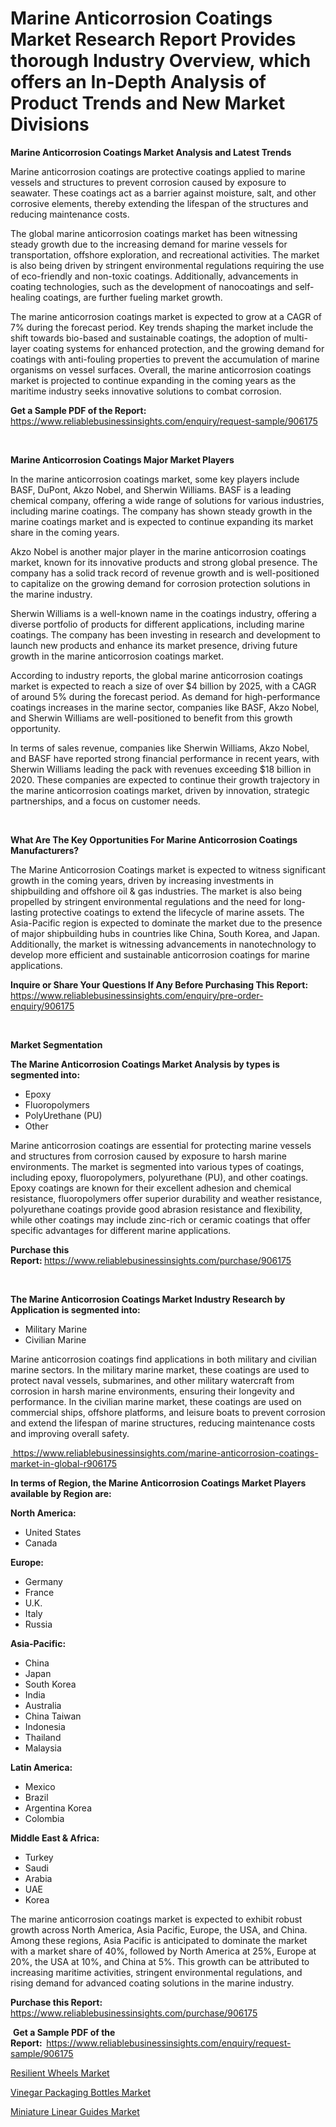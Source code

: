 <p><h1>Marine Anticorrosion Coatings Market Research Report Provides thorough Industry Overview, which offers an In-Depth Analysis of Product Trends and New Market Divisions</h1></p><p><strong>Marine Anticorrosion Coatings Market Analysis and Latest Trends</strong></p>
<p><p>Marine anticorrosion coatings are protective coatings applied to marine vessels and structures to prevent corrosion caused by exposure to seawater. These coatings act as a barrier against moisture, salt, and other corrosive elements, thereby extending the lifespan of the structures and reducing maintenance costs.</p><p>The global marine anticorrosion coatings market has been witnessing steady growth due to the increasing demand for marine vessels for transportation, offshore exploration, and recreational activities. The market is also being driven by stringent environmental regulations requiring the use of eco-friendly and non-toxic coatings. Additionally, advancements in coating technologies, such as the development of nanocoatings and self-healing coatings, are further fueling market growth.</p><p>The marine anticorrosion coatings market is expected to grow at a CAGR of 7% during the forecast period. Key trends shaping the market include the shift towards bio-based and sustainable coatings, the adoption of multi-layer coating systems for enhanced protection, and the growing demand for coatings with anti-fouling properties to prevent the accumulation of marine organisms on vessel surfaces. Overall, the marine anticorrosion coatings market is projected to continue expanding in the coming years as the maritime industry seeks innovative solutions to combat corrosion.</p></p>
<p><strong>Get a Sample PDF of the Report:&nbsp;</strong> <a href="https://www.reliablebusinessinsights.com/enquiry/request-sample/906175">https://www.reliablebusinessinsights.com/enquiry/request-sample/906175</a></p>
<p>&nbsp;</p>
<p><strong>Marine Anticorrosion Coatings Major Market Players</strong></p>
<p><p>In the marine anticorrosion coatings market, some key players include BASF, DuPont, Akzo Nobel, and Sherwin Williams. BASF is a leading chemical company, offering a wide range of solutions for various industries, including marine coatings. The company has shown steady growth in the marine coatings market and is expected to continue expanding its market share in the coming years.</p><p>Akzo Nobel is another major player in the marine anticorrosion coatings market, known for its innovative products and strong global presence. The company has a solid track record of revenue growth and is well-positioned to capitalize on the growing demand for corrosion protection solutions in the marine industry.</p><p>Sherwin Williams is a well-known name in the coatings industry, offering a diverse portfolio of products for different applications, including marine coatings. The company has been investing in research and development to launch new products and enhance its market presence, driving future growth in the marine anticorrosion coatings market.</p><p>According to industry reports, the global marine anticorrosion coatings market is expected to reach a size of over $4 billion by 2025, with a CAGR of around 5% during the forecast period. As demand for high-performance coatings increases in the marine sector, companies like BASF, Akzo Nobel, and Sherwin Williams are well-positioned to benefit from this growth opportunity.</p><p>In terms of sales revenue, companies like Sherwin Williams, Akzo Nobel, and BASF have reported strong financial performance in recent years, with Sherwin Williams leading the pack with revenues exceeding $18 billion in 2020. These companies are expected to continue their growth trajectory in the marine anticorrosion coatings market, driven by innovation, strategic partnerships, and a focus on customer needs.</p></p>
<p>&nbsp;</p>
<p><strong>What Are The Key Opportunities For Marine Anticorrosion Coatings Manufacturers?</strong></p>
<p><p>The Marine Anticorrosion Coatings market is expected to witness significant growth in the coming years, driven by increasing investments in shipbuilding and offshore oil & gas industries. The market is also being propelled by stringent environmental regulations and the need for long-lasting protective coatings to extend the lifecycle of marine assets. The Asia-Pacific region is expected to dominate the market due to the presence of major shipbuilding hubs in countries like China, South Korea, and Japan. Additionally, the market is witnessing advancements in nanotechnology to develop more efficient and sustainable anticorrosion coatings for marine applications.</p></p>
<p><strong>Inquire or Share Your Questions If Any Before Purchasing This Report:</strong> <a href="https://www.reliablebusinessinsights.com/enquiry/pre-order-enquiry/906175">https://www.reliablebusinessinsights.com/enquiry/pre-order-enquiry/906175</a></p>
<p>&nbsp;</p>
<p><strong>Market Segmentation</strong></p>
<p><strong>The Marine Anticorrosion Coatings Market Analysis by types is segmented into:</strong></p>
<p><ul><li>Epoxy</li><li>Fluoropolymers</li><li>PolyUrethane (PU)</li><li>Other</li></ul></p>
<p><p>Marine anticorrosion coatings are essential for protecting marine vessels and structures from corrosion caused by exposure to harsh marine environments. The market is segmented into various types of coatings, including epoxy, fluoropolymers, polyurethane (PU), and other coatings. Epoxy coatings are known for their excellent adhesion and chemical resistance, fluoropolymers offer superior durability and weather resistance, polyurethane coatings provide good abrasion resistance and flexibility, while other coatings may include zinc-rich or ceramic coatings that offer specific advantages for different marine applications.</p></p>
<p><strong>Purchase this Report:&nbsp;</strong><a href="https://www.reliablebusinessinsights.com/purchase/906175">https://www.reliablebusinessinsights.com/purchase/906175</a></p>
<p>&nbsp;</p>
<p><strong>The Marine Anticorrosion Coatings Market Industry Research by Application is segmented into:</strong></p>
<p><ul><li>Military Marine</li><li>Civilian Marine</li></ul></p>
<p><p>Marine anticorrosion coatings find applications in both military and civilian marine sectors. In the military marine market, these coatings are used to protect naval vessels, submarines, and other military watercraft from corrosion in harsh marine environments, ensuring their longevity and performance. In the civilian marine market, these coatings are used on commercial ships, offshore platforms, and leisure boats to prevent corrosion and extend the lifespan of marine structures, reducing maintenance costs and improving overall safety.</p></p>
<p><a href="https://www.reliablebusinessinsights.com/marine-anticorrosion-coatings-market-in-global-r906175">&nbsp;https://www.reliablebusinessinsights.com/marine-anticorrosion-coatings-market-in-global-r906175</a></p>
<p><strong>In terms of Region, the Marine Anticorrosion Coatings Market Players available by Region are:</strong></p>
<p>
    <p> <strong> North America: </strong>
        <ul>
            <li>United States</li>
            <li>Canada</li>
        </ul>
        </p> 
    <p> <strong> Europe: </strong>
        <ul>
            <li>Germany</li>
            <li>France</li>
            <li>U.K.</li>
            <li>Italy</li>
            <li>Russia</li>
        </ul>
        </p> 
    <p> <strong> Asia-Pacific: </strong>
        <ul>
            <li>China</li>
            <li>Japan</li>
            <li>South Korea</li>
            <li>India</li>
            <li>Australia</li>
            <li>China Taiwan</li>
            <li>Indonesia</li>
            <li>Thailand</li>
            <li>Malaysia</li>
        </ul>
        </p> 
    <p> <strong> Latin America: </strong>
        <ul>
            <li>Mexico</li>
            <li>Brazil</li>
            <li>Argentina Korea</li>
            <li>Colombia</li>
        </ul>
        </p> 
    <p> <strong> Middle East & Africa: </strong>
        <ul>
            <li>Turkey</li>
            <li>Saudi</li>
            <li>Arabia</li>
            <li>UAE</li>
            <li>Korea</li>
        </ul>
    </p>
    </p>
<p><p>The marine anticorrosion coatings market is expected to exhibit robust growth across North America, Asia Pacific, Europe, the USA, and China. Among these regions, Asia Pacific is anticipated to dominate the market with a market share of 40%, followed by North America at 25%, Europe at 20%, the USA at 10%, and China at 5%. This growth can be attributed to increasing maritime activities, stringent environmental regulations, and rising demand for advanced coating solutions in the marine industry.</p></p>
<p><strong>Purchase this Report: </strong><a href="https://www.reliablebusinessinsights.com/purchase/906175">https://www.reliablebusinessinsights.com/purchase/906175</a></p>
<p>&nbsp;<strong>Get a Sample PDF of the Report:&nbsp;&nbsp;</strong><a href="https://www.reliablebusinessinsights.com/enquiry/request-sample/906175">https://www.reliablebusinessinsights.com/enquiry/request-sample/906175</a></p>
<p><strong></strong></p>
<p><p><a href="https://medium.com/@stephaniewynterk14/resilient-wheels-market-size-share-trends-analysis-report-by-end-use-light-railway-underground-036a876e3fca">Resilient Wheels Market</a></p><p><a href="https://github.com/luckyshygirl/Market-Research-Report-List-5/blob/main/vinegar-packaging-bottles-market.md">Vinegar Packaging Bottles Market</a></p><p><a href="https://medium.com/@alyciaebert/miniature-linear-guides-market-share-and-new-trends-analysis-by-its-type-application-end-use-and-3e91c55a040f">Miniature Linear Guides Market</a></p></p>